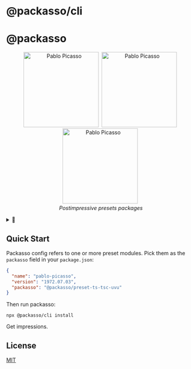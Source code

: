 # @packasso/cli
# @packasso

<p align="center">
  <img alt="Pablo Picasso" src="https://raw.githubusercontent.com/qiwi/packasso/master/pablo-picasso-self-portrait-1972-06-30.webp" width="200" />&nbsp;
  <img alt="Pablo Picasso" src="https://raw.githubusercontent.com/qiwi/packasso/master/pablo-picasso-self-portrait-1972-07-02.webp" width="200" />&nbsp;
  <img alt="Pablo Picasso" src="https://raw.githubusercontent.com/qiwi/packasso/master/pablo-picasso-self-portrait-1972-07-03.webp" width="200" />&nbsp;
  <br/>
  <i>Postimpressive presets packages</i>
</p>

<details>

<summary>🎨</summary>

[![Release](https://github.com/qiwi/packasso/actions/workflows/release.yml/badge.svg?branch=master)](https://github.com/qiwi/packasso/actions/workflows/release.yml)
[![Maintainability](https://api.codeclimate.com/v1/badges/aaced5b2261f8a59b7cd/maintainability)](https://codeclimate.com/github/qiwi/packasso/maintainability)
[![Test Coverage](https://api.codeclimate.com/v1/badges/aaced5b2261f8a59b7cd/test_coverage)](https://codeclimate.com/github/qiwi/packasso/test_coverage)

</details>

## Quick Start

Packasso config refers to one or more preset modules. Pick them as the `packasso` field in your `package.json`:

```json
{
  "name": "pablo-picasso",
  "version": "1972.07.03",
  "packasso": "@packasso/preset-ts-tsc-uvu"
}
```

Then run packasso:

```shell
npx @packasso/cli install
```

Get impressions.

## License

[MIT](./LICENSE)
